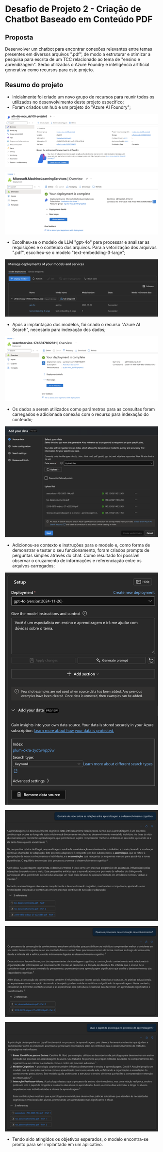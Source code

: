# Desafio de Projeto 2 - Criação de Chatbot Baseado em Conteúdo PDF

## Proposta

Desenvolver um chatbot para encontrar conexões relevantes entre temas presentes em diversos arquivos ".pdf", de modo a estruturar e otimizar a pesquisa para escrita de um TCC relacionado ao tema de "ensino e aprendizagem". Serão utilizados o Azure Foundry e inteligência artificial generativa como recursos para este projeto.

## Resumo do projeto

- Inicialmente foi criado um novo grupo de recursos para reunir todos os utilizados no desenvolvimento deste projeto específico;
- Foram criados um hub e um projeto do "Azure AI Foundry";

![image](src/img/dio-mcc_dp100-projeto2-01.png)

![image](src/img/dio-mcc_dp100-projeto2-02.png)

- Escolheu-se o modelo de LLM "gpt-4o" para processar e analisar as requisições e o conteúdo dos arquivos. Para a vetorização dos arquivos ".pdf", escolheu-se o modelo "text-embedding-3-large";

![image](src/img/dio-mcc_dp100-projeto2-03.png)

- Após a implantação dos modelos, foi criado o recurso "Azure AI Search", necesário para indexação dos dados;

![image](src/img/dio-mcc_dp100-projeto2-04.png)

- Os dados a serem utilizados como parâmetros para as consultas foram carregados e adicionada conexão com o recurso para indexação do conteúdo;

![image](src/img/dio-mcc_dp100-projeto2-05.png)

- Adicionou-se contexto e instruções para o modelo e, como forma de demonstrar e testar o seu funcionamento, foram criados prompts de perguntas simples através do chat. Como resultado foi possível observar o cruzamento de informações e referenciação entre os arquivos carregados;

![image](src/img/dio-mcc_dp100-projeto2-06.png)

![image](src/img/dio-mcc_dp100-projeto2-07.png)

![image](src/img/dio-mcc_dp100-projeto2-08.png)

![image](src/img/dio-mcc_dp100-projeto2-09.png)

- Tendo sido atingidos os objetivos esperados, o modelo encontra-se pronto para ser implantado em um aplicativo.
